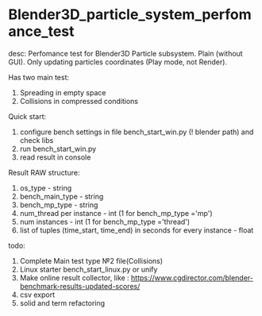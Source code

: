 # Blender3D_particle_system_perfomance_test
desc:
Perfomance test for Blender3D Particle subsystem.
Plain (without GUI).
Only updating particles coordinates (Play mode, not Render).

Has two main test:
1. Spreading in empty space
2. Collisions in compressed conditions

Quick start:
1. configure bench settings in file bench_start_win.py (! blender path) and check libs
2. run bench_start_win.py
3. read result in console

Result RAW structure:
1. os_type - string
2. bench_main_type - string
3. bench_mp_type - string
4. num_thread per instance - int (1 for bench_mp_type ='mp')
5. num instances - int (1 for bench_mp_type ='thread')
6. list of tuples (time_start, time_end) in seconds for every instance - float
 



todo:
1. Complete Main test type №2 file(Collisions)
2. Linux starter bench_start_linux.py or unify
3. Make online result collector, like : https://www.cgdirector.com/blender-benchmark-results-updated-scores/
4. csv export
5. solid and term refactoring
